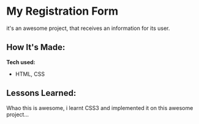 # My Registration Form

it's an awesome project, that receives an information for its user.

## How It's Made:

**Tech used:** 
- HTML, CSS


## Lessons Learned:

Whao this is awesome, i learnt CSS3 and implemented it on this awesome project...